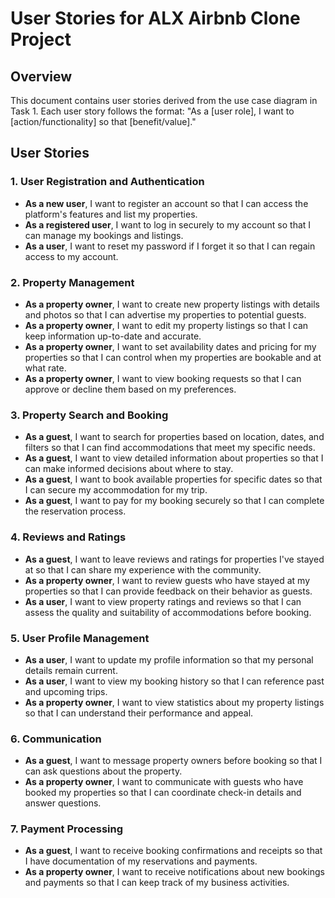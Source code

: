 # User Stories for ALX Airbnb Clone Project

## Overview
This document contains user stories derived from the use case diagram in Task 1. Each user story follows the format: "As a [user role], I want to [action/functionality] so that [benefit/value]."

## User Stories

### 1. User Registration and Authentication
- **As a new user**, I want to register an account so that I can access the platform's features and list my properties.
- **As a registered user**, I want to log in securely to my account so that I can manage my bookings and listings.
- **As a user**, I want to reset my password if I forget it so that I can regain access to my account.

### 2. Property Management
- **As a property owner**, I want to create new property listings with details and photos so that I can advertise my properties to potential guests.
- **As a property owner**, I want to edit my property listings so that I can keep information up-to-date and accurate.
- **As a property owner**, I want to set availability dates and pricing for my properties so that I can control when my properties are bookable and at what rate.
- **As a property owner**, I want to view booking requests so that I can approve or decline them based on my preferences.

### 3. Property Search and Booking
- **As a guest**, I want to search for properties based on location, dates, and filters so that I can find accommodations that meet my specific needs.
- **As a guest**, I want to view detailed information about properties so that I can make informed decisions about where to stay.
- **As a guest**, I want to book available properties for specific dates so that I can secure my accommodation for my trip.
- **As a guest**, I want to pay for my booking securely so that I can complete the reservation process.

### 4. Reviews and Ratings
- **As a guest**, I want to leave reviews and ratings for properties I've stayed at so that I can share my experience with the community.
- **As a property owner**, I want to review guests who have stayed at my properties so that I can provide feedback on their behavior as guests.
- **As a user**, I want to view property ratings and reviews so that I can assess the quality and suitability of accommodations before booking.

### 5. User Profile Management
- **As a user**, I want to update my profile information so that my personal details remain current.
- **As a user**, I want to view my booking history so that I can reference past and upcoming trips.
- **As a property owner**, I want to view statistics about my property listings so that I can understand their performance and appeal.

### 6. Communication
- **As a guest**, I want to message property owners before booking so that I can ask questions about the property.
- **As a property owner**, I want to communicate with guests who have booked my properties so that I can coordinate check-in details and answer questions.

### 7. Payment Processing
- **As a guest**, I want to receive booking confirmations and receipts so that I have documentation of my reservations and payments.
- **As a property owner**, I want to receive notifications about new bookings and payments so that I can keep track of my business activities.
